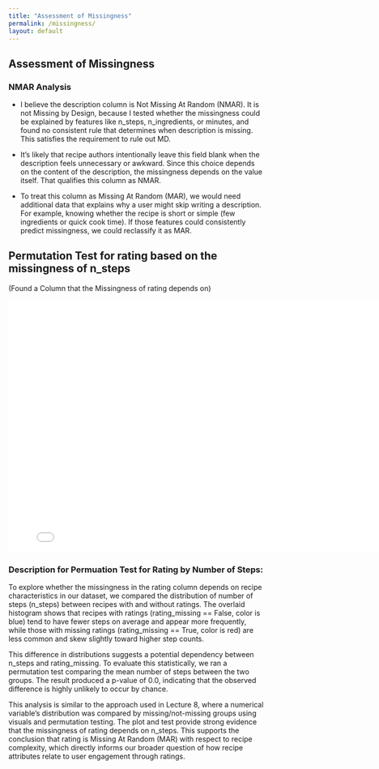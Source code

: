```yaml
---
title: "Assessment of Missingness"
permalink: /missingness/
layout: default
---
```


## Assessment of Missingness

### NMAR Analysis
- I believe the description column is Not Missing At Random (NMAR). It is not Missing by Design, because I tested whether the missingness could be explained by features like n_steps, n_ingredients, or minutes, and found no consistent rule that determines when description is missing. This satisfies the requirement to rule out MD.

- It’s likely that recipe authors intentionally leave this field blank when the description feels unnecessary or awkward. Since this choice depends on the content of the description, the missingness depends on the value itself. That qualifies this column as NMAR.

- To treat this column as Missing At Random (MAR), we would need additional data that explains why a user might skip writing a description. For example, knowing whether the recipe is short or simple (few ingredients or quick cook time). If those features could consistently predict missingness, we could reclassify it as MAR.

## Permutation Test for rating based on the missingness of n_steps
(Found a Column that the Missingness of rating depends on)

<iframe
  src="/healthy-recipes-review/assets/nsteps-missingness.html"
  width="800"
  height="500"
  frameborder="0"
></iframe>

### Description for Permuation Test for Rating by Number of Steps:

To explore whether the missingness in the rating column depends on recipe characteristics in our dataset, we compared the distribution of number of steps (n_steps) between recipes with and without ratings. The overlaid histogram shows that recipes with ratings (rating_missing == False, color is blue) tend to have fewer steps on average and appear more frequently, while those with missing ratings (rating_missing == True, color is red) are less common and skew slightly toward higher step counts.

This difference in distributions suggests a potential dependency between n_steps and rating_missing. To evaluate this statistically, we ran a permutation test comparing the mean number of steps between the two groups. The result produced a p-value of 0.0, indicating that the observed difference is highly unlikely to occur by chance.

This analysis is similar to the approach used in Lecture 8, where a numerical variable’s distribution was compared by missing/not-missing groups using visuals and permutation testing. The plot and test provide strong evidence that the missingness of rating depends on n_steps. This supports the conclusion that rating is Missing At Random (MAR) with respect to recipe complexity, which directly informs our broader question of how recipe attributes relate to user engagement through ratings.